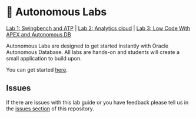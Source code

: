 # 🚀 Autonomous Labs
[Lab 1: Swingbench and ATP](https://m1nka.github.io/autonomous-labs/lab-1/lab-1.html) | [Lab 2: Analytics cloud](https://m1nka.github.io/autonomous-labs/lab-2/lab-2.html) | [Lab 3: Low Code With APEX and Autonomous DB](https://m1nka.github.io/autonomous-labs/lab-3/lab-3.html)

Autonomous Labs are designed to get started instantly with Oracle Autonomous Database. All labs are hands-on and students will create a small application to build upon. 

You can get started [here](https://m1nka.github.io/autonomous-labs/).

## Issues

If there are issues with this lab guide or you have feedback please tell us in the [issues section](https://github.com/m1nka/autonomous-labs/issues) of this repository.




